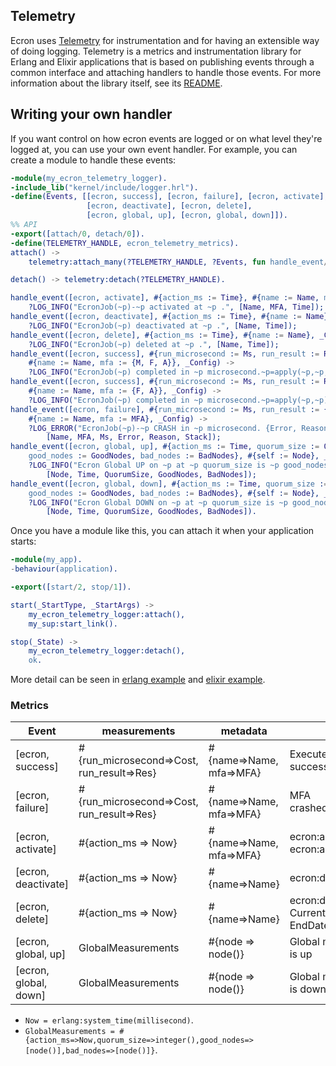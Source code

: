  ## Telemetry
 Ecron uses [Telemetry](https://github.com/beam-telemetry/telemetry) for instrumentation and for having an extensible way of doing logging. 
 Telemetry is a metrics and instrumentation library for Erlang and Elixir applications 
 that is based on publishing events through a common interface and attaching handlers to handle those events. 
 For more information about the library itself, see its [README](https://github.com/beam-telemetry/telemetry).
 
## Writing your own handler
If you want control on how ecron events are logged or on what level they're logged at, 
you can use your own event handler. For example, you can create a module to handle these events:

```erlang
-module(my_ecron_telemetry_logger).
-include_lib("kernel/include/logger.hrl").
-define(Events, [[ecron, success], [ecron, failure], [ecron, activate], 
                 [ecron, deactivate], [ecron, delete], 
                 [ecron, global, up], [ecron, global, down]]).
%% API
-export([attach/0, detach/0]).
-define(TELEMETRY_HANDLE, ecron_telemetry_metrics).
attach() ->
    telemetry:attach_many(?TELEMETRY_HANDLE, ?Events, fun handle_event/4, undefined).

detach() -> telemetry:detach(?TELEMETRY_HANDLE).

handle_event([ecron, activate], #{action_ms := Time}, #{name := Name, mfa := MFA}, _Config) ->
    ?LOG_INFO("EcronJob(~p)-~p activated at ~p .", [Name, MFA, Time]);
handle_event([ecron, deactivate], #{action_ms := Time}, #{name := Name}, _Config) ->
    ?LOG_INFO("EcronJob(~p) deactivated at ~p .", [Name, Time]);
handle_event([ecron, delete], #{action_ms := Time}, #{name := Name}, _Config) ->
    ?LOG_INFO("EcronJob(~p) deleted at ~p .", [Name, Time]);
handle_event([ecron, success], #{run_microsecond := Ms, run_result := Res},
    #{name := Name, mfa := {M, F, A}}, _Config) ->
    ?LOG_INFO("EcronJob(~p) completed in ~p microsecond.~p=apply(~p,~p,~p)", [Name, Ms, Res, M, F, A]);
handle_event([ecron, success], #{run_microsecond := Ms, run_result := Res},
    #{name := Name, mfa := {F, A}}, _Config) ->
    ?LOG_INFO("EcronJob(~p) completed in ~p microsecond.~p=apply(~p,~p)", [Name, Ms, Res, F, A]);
handle_event([ecron, failure], #{run_microsecond := Ms, run_result := {Error, Reason, Stack}},
    #{name := Name, mfa := MFA}, _Config) ->
    ?LOG_ERROR("EcronJob(~p)-~p CRASH in ~p microsecond. {Error, Reason}: {~p, ~p}. Stack:~p",
        [Name, MFA, Ms, Error, Reason, Stack]);
handle_event([ecron, global, up], #{action_ms := Time, quorum_size := QuorumSize,
    good_nodes := GoodNodes, bad_nodes := BadNodes}, #{self := Node}, _Config) ->
    ?LOG_INFO("Ecron Global UP on ~p at ~p quorum_size is ~p good_nodes is ~p bad_nodes is ~p ~n.",
        [Node, Time, QuorumSize, GoodNodes, BadNodes]);
handle_event([ecron, global, down], #{action_ms := Time, quorum_size := QuorumSize,
    good_nodes := GoodNodes, bad_nodes := BadNodes}, #{self := Node}, _Config) ->
    ?LOG_INFO("Ecron Global DOWN on ~p at ~p quorum_size is ~p good_nodes is ~p bad_nodes is ~p ~n.",
        [Node, Time, QuorumSize, GoodNodes, BadNodes]).
``` 

Once you have a module like this, you can attach it when your application starts:
```erlang
-module(my_app).
-behaviour(application).

-export([start/2, stop/1]).

start(_StartType, _StartArgs) ->
    my_ecron_telemetry_logger:attach(),
    my_sup:start_link().

stop(_State) ->
    my_ecron_telemetry_logger:detach(),
    ok.
```

More detail can be seen in [erlang example](https://github.com/zhongwencool/ecron/blob/master/examples/titan_erlang/apps/titan/src/titan_ecron_logger.erl) and [elixir example](https://github.com/zhongwencool/ecron/blob/master/examples/titan_elixir/apps/titan/lib/titan_ecron_logger.ex).

### Metrics
|     Event             | measurements                                 | metadata                    | Describe                                            |
| --------------------  | -------------------------------------------- | --------------------------- | --------------------------------------------------- |
| [ecron, success]      |#{run_microsecond=>Cost, run_result=>Res}     | #{name=>Name, mfa=>MFA}     | Execute MFA successfully                            |
| [ecron, failure]      |#{run_microsecond=>Cost, run_result=>Res}     | #{name=>Name, mfa=>MFA}     | MFA crashed(unsuccessfully)                         |
| [ecron, activate]     |#{action_ms => Now}                           | #{name=>Name, mfa=>MFA}     | ecron:add or ecron:activate                         |
| [ecron, deactivate]   |#{action_ms => Now}                           | #{name=>Name}               | ecron:deactivate                                    |
| [ecron, delete]       |#{action_ms => Now}                           | #{name=>Name}               | ecron:delete or CurrentTime =:= job's EndDateTime   |
| [ecron, global, up]   |GlobalMeasurements                            | #{node => node()}           | Global manager process is up                        |
| [ecron, global, down] |GlobalMeasurements                            | #{node => node()}           | Global manager process is down                      |


- `Now = erlang:system_time(millisecond)`.
- `GlobalMeasurements = #{action_ms=>Now,quorum_size=>integer(),good_nodes=>[node()],bad_nodes=>[node()]}`.